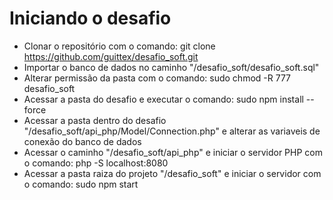 # Iniciando o desafio

- Clonar o repositório com o comando: git clone https://github.com/guittex/desafio_soft.git
- Importar o banco de dados no caminho "/desafio_soft/desafio_soft.sql"
- Alterar permissão da pasta com o comando: sudo chmod -R 777 desafio_soft
- Acessar a pasta do desafio e executar o comando: sudo npm install --force
- Acessar a pasta dentro do desafio "/desafio_soft/api_php/Model/Connection.php" e alterar as variaveis de conexão do banco de dados
- Acessar o caminho "/desafio_soft/api_php" e iniciar o servidor PHP com o comando: php -S localhost:8080
- Acessar a pasta raiza do projeto "/desafio_soft" e iniciar o servidor com o comando: sudo npm start